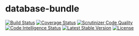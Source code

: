 # database-bundle

[![Build Status](https://travis-ci.org/torakel/database-bundle.svg?branch=master)](https://travis-ci.org/torakel/database-bundle)
[![Coverage Status](https://coveralls.io/repos/github/torakel/database-bundle/badge.svg?branch=master)](https://coveralls.io/github/torakel/database-bundle?branch=master)
[![Scrutinizer Code Quality](https://scrutinizer-ci.com/g/torakel/database-bundle/badges/quality-score.png?b=master)](https://scrutinizer-ci.com/g/torakel/database-bundle/?branch=master)
[![Code Intelligence Status](https://scrutinizer-ci.com/g/torakel/database-bundle/badges/code-intelligence.svg?b=master)](https://scrutinizer-ci.com/code-intelligence)
[![Latest Stable Version](https://poser.pugx.org/torakel/database-bundle/v/stable)](https://packagist.org/packages/torakel/database-bundle)
[![License](https://poser.pugx.org/torakel/database-bundle/license)](https://packagist.org/packages/torakel/database-bundle)